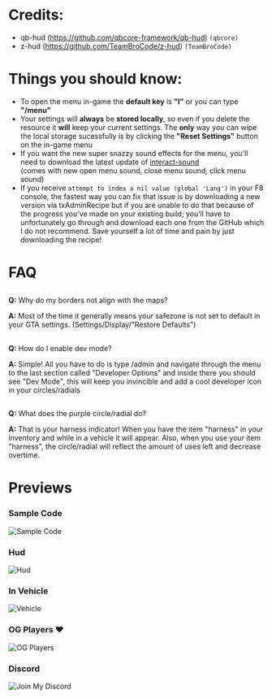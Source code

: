 # Credits:
* qb-hud (https://github.com/qbcore-framework/qb-hud) ```(qbcore)```
* z-hud (https://github.com/TeamBroCode/z-hud) ```(TeamBroCode)```

# Things you should know:
* To open the menu in-game the **default key** is **"I"** or you can type **"/menu"**
* Your settings will **always** be **stored locally**, so even if you delete the resource it **will** keep your current settings. The **only** way you can wipe the local storage sucessfully is by clicking the **"Reset Settings"** button on the in-game menu
* If you want the new super snazzy sound effects for the menu, you'll need to download the latest update of [interact-sound](https://github.com/qbcore-framework/interact-sound) <br>
(comes with new open menu sound, close menu sound, click menu sound)
* If you receive ```attempt to index a nil value (global 'Lang')``` in your F8 console, the fastest way you can fix that issue is by downloading a new version via txAdminRecipe but if you are unable to do that because of the progress you’ve made on your existing build; you’ll have to unfortunately go through and download each one from the GitHub which I do not recommend. Save yourself a lot of time and pain by just downloading the recipe!

# FAQ
##
**Q:** Why do my borders not align with the maps?

**A:** Most of the time it generally means your safezone is not set to default in your GTA settings. (Settings/Display/"Restore Defaults")
##

##
**Q:** How do I enable dev mode?

**A:** Simple! All you have to do is type /admin and navigate through the menu to the last section called "Developer Options" and inside there you should see "Dev Mode", this will keep you invincible and add a cool developer icon in your circles/radials 
##

##
**Q:** What does the purple circle/radial do?

**A:** That is your harness indicator! When you have the item "harness" in your inventory and while in a vehicle it will appear. Also, when you use your item "harness", the circle/radial will reflect the amount of uses left and decrease overtime.
##

# Previews
### Sample Code
![Sample Code](https://media.discordapp.net/attachments/1149802288148402186/1219591802776977408/neu-hud.png?ex=660bdc60&is=65f96760&hm=921e5bd423a8e29c72283dff2f2559abb70bda69149adc0754b2812ab73363a1&=&format=webp&quality=lossless&width=577&height=333)
### Hud
![Hud](https://media.discordapp.net/attachments/1149802288148402186/1219591899799617536/Screenshot_32.png?ex=660bdc77&is=65f96777&hm=faf228878a9f99b6cb683a3e3316da2eb83c5a8f24f6016ad0d40894a0742a2a&=&format=webp&quality=lossless&width=892&height=501)
### In Vehicle
![Vehicle](https://media.discordapp.net/attachments/1149802288148402186/1219591900651196466/Screenshot_34.png?ex=660bdc78&is=65f96778&hm=5e33573bff8ab99749d7963a4d96345b5009b41e5525cf706991d81a9cbff248&=&format=webp&quality=lossless&width=892&height=501)
### OG Players ❤️
![OG Players](https://media.discordapp.net/attachments/1149802288148402186/1219591901121089657/Screenshot_2024-03-16_044513.png?ex=660bdc78&is=65f96778&hm=8b3bc608ba3a9c343791807293b7ae6ad3e8dac5b7798ac8b57ae04681957a7e&=&format=webp&quality=lossless&width=763&height=493)

### Discord 
![Join My Discord](https://discord.gg/CBSMwRSneZ)

